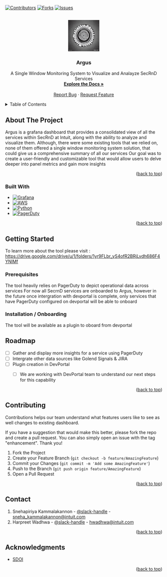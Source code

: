 <!-- PROJECT SHIELDS -->
[![Contributors][contributors-shield]][contributors-url]
[![Forks][forks-shield]][forks-url]
[![Issues][issues-shield]][issues-url]


<!-- PROJECT LOGO -->
<br />
<div align="center">
  <a href="https://github.com/github_username/repo_name">
    <img src="images/1000_eyed_logo_for_tool_image_JDttJVRVQLAF8yj5OwpX_2.jpg" alt="Logo" width="100" height="100">
  </a>

<h3 align="center">Argus</h3>

  <p align="center">
    A Single Window Monitoring System to Visualize and Analayze SecRnD Services
    <br />
    <a href="https://drive.google.com/drive/u/1/folders/1yr9FLbr_yS4ofR2BRjLvdh686F4YNlMf"><strong>Explore the Docs »</strong></a>
    <br />
    <br />
    <a href="https://github.intuit.com/secrnd-devops/argus/issues">Report Bug</a>
    ·
    <a href="https://github.intuit.com/secrnd-devops/argus/issues">Request Feature</a>
  </p>
</div>


<!-- TABLE OF CONTENTS -->
<details>
  <summary>Table of Contents</summary>
  <ol>
    <li>
      <a href="#about-the-project">About The Project</a>
      <ul>
        <li><a href="#built-with">Built With</a></li>
      </ul>
    </li>
    <li>
      <a href="#getting-started">Getting Started</a>
      <ul>
        <li><a href="#prerequisites">Prerequisites</a></li>
        <li><a href="#installation">Installation</a></li>
      </ul>
    </li>
    <li><a href="#usage">Usage</a></li>
    <li><a href="#roadmap">Roadmap</a></li>
    <li><a href="#contributing">Contributing</a></li>
    <li><a href="#contact">Contact</a></li>
    <li><a href="#acknowledgments">Acknowledgments</a></li>
  </ol>
</details>



<!-- ABOUT THE PROJECT -->
## About The Project

Argus is a grafana dashboard that provides a consolidated view of all the services within SecRnD at Intuit, along with the ability to analyze and visualize them. Although, there were some existing tools that we relied on, none of them offered a single window monitoring system solution, that could give us a comprehensive summary of all our services 
Our goal was to create a user-friendly and customizable tool that would allow users to delve deeper into panel metrics and gain more insights

<p align="right">(<a href="#readme-top">back to top</a>)</p>


### Built With

* [![Grafana][grafana]][grafana-url]
* [![AWS][aws]][aws-url]
* [![Python][python]][python-url]
* [![PagerDuty][pagerduty]][pagerduty-url]

<p align="right">(<a href="#readme-top">back to top</a>)</p>



<!-- GETTING STARTED -->
## Getting Started

To learn more about the tool please visit : https://drive.google.com/drive/u/1/folders/1yr9FLbr_yS4ofR2BRjLvdh686F4YNlMf

### Prerequisites

The tool heavily relies on PagerDuty to depict operational data across services
For now all SecrnD services are onboarded to Argus, however in the future once intergration with devportal is complete, only services that have PagerDuty configured on devportal will be able to onboard

### Installation / Onboarding

The tool will be available as a plugin to oboard from devportal


<!-- ROADMAP -->
## Roadmap

- [ ] Gather and display more insights for a service using PagerDuty
- [ ] Intergrate other data sources like Golend Signals & JIRA
- [ ] Plugin creation in DevPortal
    - [ ] We are working with DevPortal team to understand our next steps for this capability


<p align="right">(<a href="#readme-top">back to top</a>)</p>


<!-- CONTRIBUTING -->
## Contributing

Contributions helps our team understand what features users like to see as well changes to existing dashboard.

If you have a suggestion that would make this better, please fork the repo and create a pull request. You can also simply open an issue with the tag "enhancement".
Thank you!

1. Fork the Project
2. Create your Feature Branch (`git checkout -b feature/AmazingFeature`)
3. Commit your Changes (`git commit -m 'Add some AmazingFeature'`)
4. Push to the Branch (`git push origin feature/AmazingFeature`)
5. Open a Pull Request

<p align="right">(<a href="#readme-top">back to top</a>)</p>


<!-- CONTACT -->
## Contact
1. Snehapiriya Kammalakannon - [@slack-handle](@sneha) - sneha_kammalakannon@intuit.com
2. Harpreet Wadhwa - [@slack-handle](@haps) - hwadhwa@intuit.com

<p align="right">(<a href="#readme-top">back to top</a>)</p>



<!-- ACKNOWLEDGMENTS -->
## Acknowledgments

* [SDOI](https://drive.google.com/drive/folders/1tL3KZQUZ5ZbpJn8MDwQ_JpN1UP2M3wPO?usp=share_link)

<p align="right">(<a href="#readme-top">back to top</a>)</p>



<!-- MARKDOWN LINKS & IMAGES -->
<!-- https://www.markdownguide.org/basic-syntax/#reference-style-links -->
[contributors-shield]: https://img.shields.io/github/contributors/github_username/repo_name.svg?style=for-the-badge
[contributors-url]: https://github.intuit.com/secrnd-devops/argus/graphs/contributors
[forks-shield]: https://img.shields.io/github/forks/github_username/repo_name.svg?style=for-the-badge
[forks-url]: https://github.intuit.com/secrnd-devops/argus/network/members
[issues-shield]: https://img.shields.io/github/issues/github_username/repo_name.svg?style=for-the-badge
[issues-url]: https://github.intuit.com/secrnd-devops/argus/issues
[grafana]: https://img.shields.io/badge/Grafana-20232A?style=for-the-badge&logo=grafana&logoColor=F46800
[grafana-url]: https://grafana.com/
[aws]: https://img.shields.io/badge/AWS-20232A?style=for-the-badge&logo=AWS&logoColor=232F3E
[aws-url]: https://aws.amazon.com/
[python]: https://img.shields.io/badge/Python-20232A?style=for-the-badge&logo=python&logoColor=3776AB
[python-url]: https://www.python.org/
[pagerduty]: https://img.shields.io/badge/PagerDuty-20232A?style=for-the-badge&logo=pagerduty&logoColor=06AC38
[pagerduty-url]: https://www.pagerduty.com/
